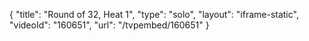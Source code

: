 {
    "title": "Round of 32, Heat 1",
    "type": "solo",
    "layout": "iframe-static",
    "videoId": "160651",
    "url": "\/tvpembed\/160651"
}